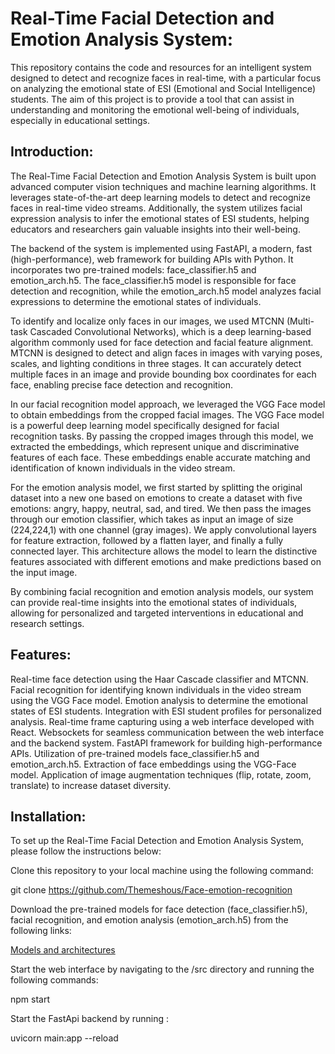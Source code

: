 # Real-Time Facial Detection and Emotion Analysis System:
This repository contains the code and resources for an intelligent system designed to detect and recognize faces in real-time, with a particular focus on analyzing the emotional state of ESI (Emotional and Social Intelligence) students. The aim of this project is to provide a tool that can assist in understanding and monitoring the emotional well-being of individuals, especially in educational settings.


## Introduction:
The Real-Time Facial Detection and Emotion Analysis System is built upon advanced computer vision techniques and machine learning algorithms. It leverages state-of-the-art deep learning models to detect and recognize faces in real-time video streams. Additionally, the system utilizes facial expression analysis to infer the emotional states of ESI students, helping educators and researchers gain valuable insights into their well-being.

The backend of the system is implemented using FastAPI, a modern, fast (high-performance), web framework for building APIs with Python. It incorporates two pre-trained models: face_classifier.h5 and emotion_arch.h5. The face_classifier.h5 model is responsible for face detection and recognition, while the emotion_arch.h5 model analyzes facial expressions to determine the emotional states of individuals.

To identify and localize only faces in our images, we used MTCNN (Multi-task Cascaded Convolutional Networks), which is a deep learning-based algorithm commonly used for face detection and facial feature alignment. MTCNN is designed to detect and align faces in images with varying poses, scales, and lighting conditions in three stages. It can accurately detect multiple faces in an image and provide bounding box coordinates for each face, enabling precise face detection and recognition.

In our facial recognition model approach, we leveraged the VGG Face model to obtain embeddings from the cropped facial images. The VGG Face model is a powerful deep learning model specifically designed for facial recognition tasks. By passing the cropped images through this model, we extracted the embeddings, which represent unique and discriminative features of each face. These embeddings enable accurate matching and identification of known individuals in the video stream.

For the emotion analysis model, we first started by splitting the original dataset into a new one based on emotions to create a dataset with five emotions: angry, happy, neutral, sad, and tired. We then pass the images through our emotion classifier, which takes as input an image of size (224,224,1) with one channel (gray images). We apply convolutional layers for feature extraction, followed by a flatten layer, and finally a fully connected layer. This architecture allows the model to learn the distinctive features associated with different emotions and make predictions based on the input image.

By combining facial recognition and emotion analysis models, our system can provide real-time insights into the emotional states of individuals, allowing for personalized and targeted interventions in educational and research settings.

## Features:
Real-time face detection using the Haar Cascade classifier and MTCNN.
Facial recognition for identifying known individuals in the video stream using the VGG Face model.
Emotion analysis to determine the emotional states of ESI students.
Integration with ESI student profiles for personalized analysis.
Real-time frame capturing using a web interface developed with React.
Websockets for seamless communication between the web interface and the backend system.
FastAPI framework for building high-performance APIs.
Utilization of pre-trained models face_classifier.h5 and emotion_arch.h5.
Extraction of face embeddings using the VGG-Face model.
Application of image augmentation techniques (flip, rotate, zoom, translate) to increase dataset diversity.

## Installation:
To set up the Real-Time Facial Detection and Emotion Analysis System, please follow the instructions below:

Clone this repository to your local machine using the following command:

git clone https://github.com/Themeshous/Face-emotion-recognition

Download the pre-trained models for face detection (face_classifier.h5), facial recognition, and emotion analysis (emotion_arch.h5) from the following links:

[Models and architectures](https://drive.google.com/drive/folders/16yoMusfFiSWHoUgh9I83-1LcvuxuNi_U)

Start the web interface by navigating to the /src directory and running the following commands:

npm start 

Start the FastApi backend by running : 

uvicorn main:app --reload

